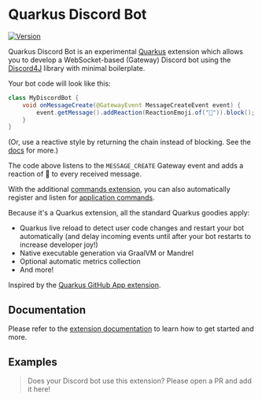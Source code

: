 # Quarkus Discord Bot

[![Version](https://img.shields.io/maven-central/v/io.quarkiverse.discord-bot/quarkus-discord-bot?logo=apache-maven&style=flat-square)](https://search.maven.org/artifact/io.quarkiverse.discord-bot/quarkus-discord-bot)

Quarkus Discord Bot is an experimental [Quarkus](https://quarkus.io) extension which allows you to develop a WebSocket-based (Gateway) Discord bot using the [Discord4J](https://github.com/Discord4J/Discord4J) library with minimal boilerplate.

Your bot code will look like this:
```java
class MyDiscordBot {
    void onMessageCreate(@GatewayEvent MessageCreateEvent event) {
        event.getMessage().addReaction(ReactionEmoji.of("🤖")).block();
    }
}
```

(Or, use a reactive style by returning the chain instead of blocking. See the [docs](#documentation) for more.)

The code above listens to the `MESSAGE_CREATE` Gateway event and adds a reaction of 🤖 to every received message.

With the additional [commands extension](https://quarkiverse.github.io/quarkiverse-docs/quarkus-discord-bot/dev/commands.html), you can also automatically register and listen for [application commands](https://discord.com/developers/docs/interactions/application-commands).

Because it's a Quarkus extension, all the standard Quarkus goodies apply:
* Quarkus live reload to detect user code changes and restart your bot automatically (and delay incoming events until after your bot restarts to increase developer joy!)
* Native executable generation via GraalVM or Mandrel
* Optional automatic metrics collection
* And more!

Inspired by the [Quarkus GitHub App extension](https://github.com/quarkiverse/quarkus-github-app).

## Documentation
Please refer to the [extension documentation](https://quarkiverse.github.io/quarkiverse-docs/quarkus-discord-bot/dev/index.html) to learn how to get started and more.

## Examples
> Does your Discord bot use this extension? Please open a PR and add it here!